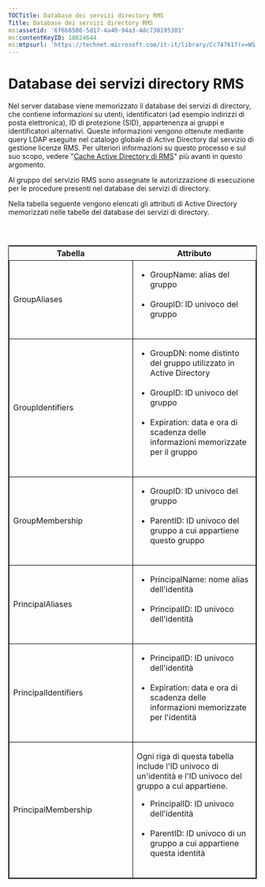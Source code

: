 ```yaml
---
TOCTitle: Database dei servizi directory RMS
Title: Database dei servizi directory RMS
ms:assetid: '6f6b8586-5d17-4a40-94a3-4dc738195301'
ms:contentKeyID: 18824644
ms:mtpsurl: 'https://technet.microsoft.com/it-it/library/Cc747617(v=WS.10)'
---
```


Database dei servizi directory RMS
==================================

Nel server database viene memorizzato il database dei servizi di directory, che contiene informazioni su utenti, identificatori (ad esempio indirizzi di posta elettronica), ID di protezione (SID), appartenenza ai gruppi e identificatori alternativi. Queste informazioni vengono ottenute mediante query LDAP eseguite nel catalogo globale di Active Directory dal servizio di gestione licenze RMS. Per ulteriori informazioni su questo processo e sul suo scopo, vedere "[Cache Active Directory di RMS](https://technet.microsoft.com/c721a2eb-2fe9-4346-b426-3cc169b97265)" più avanti in questo argomento.

Al gruppo del servizio RMS sono assegnate le autorizzazione di esecuzione per le procedure presenti nel database dei servizi di directory.

Nella tabella seguente vengono elencati gli attributi di Active Directory memorizzati nelle tabelle del database dei servizi di directory.

###  

<p> </p>
<table style="border:1px solid black;">
<colgroup>
<col width="50%" />
<col width="50%" />
</colgroup>
<thead>
<tr class="header">
<th>Tabella</th>
<th>Attributo</th>
</tr>
</thead>
<tbody>
<tr class="odd">
<td style="border:1px solid black;"><p>GroupAliases</p></td>
<td style="border:1px solid black;"><ul>
<li>GroupName: alias del gruppo<br />  
<br />  
</li>  
<li>GroupID: ID univoco del gruppo<br />  
<br />  
</li>
</ul></td>
</tr>
<tr class="even">
<td style="border:1px solid black;"><p>GroupIdentifiers</p></td>
<td style="border:1px solid black;"><ul>
<li>GroupDN: nome distinto del gruppo utilizzato in Active Directory<br />  
<br />  
</li>  
<li>GroupID: ID univoco del gruppo<br />  
<br />  
</li>  
<li>Expiration: data e ora di scadenza delle informazioni memorizzate per il gruppo<br />  
<br />  
</li>
</ul></td>
</tr>
<tr class="odd">
<td style="border:1px solid black;"><p>GroupMembership</p></td>
<td style="border:1px solid black;"><ul>
<li>GroupID: ID univoco del gruppo<br />  
<br />  
</li>  
<li>ParentID: ID univoco del gruppo a cui appartiene questo gruppo<br />  
<br />  
</li>
</ul></td>
</tr>
<tr class="even">
<td style="border:1px solid black;"><p>PrincipalAliases</p></td>
<td style="border:1px solid black;"><ul>
<li>PrincipalName: nome alias dell'identità<br />  
<br />  
</li>  
<li>PrincipalID: ID univoco dell'identità<br />  
<br />  
</li>
</ul></td>
</tr>
<tr class="odd">
<td style="border:1px solid black;"><p>PrincipalIdentifiers</p></td>
<td style="border:1px solid black;"><ul>
<li>PrincipalID: ID univoco dell'identità<br />  
<br />  
</li>  
<li>Expiration: data e ora di scadenza delle informazioni memorizzate per l'identità<br />  
<br />  
</li>
</ul></td>
</tr>
<tr class="even">
<td style="border:1px solid black;"><p>PrincipalMembership</p></td>
<td style="border:1px solid black;"><p>Ogni riga di questa tabella include l'ID univoco di un'identità e l'ID univoco del gruppo a cui appartiene.</p>
<ul>  
<li>PrincipalID: ID univoco dell'identità<br />  
<br />  
</li>  
<li>ParentID: ID univoco di un gruppo a cui appartiene questa identità<br />  
<br />  
</li>
</ul></td>
</tr>
</tbody>
</table>
